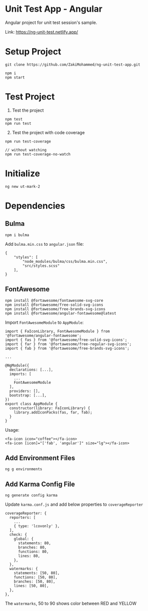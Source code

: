# Unit Test App - Angular

Angular project for unit test session's sample.

Link: https://ng-unit-test.netlify.app/

# Setup Project
```
git clone https://github.com/ZakiMohammed/ng-unit-test-app.git

npm i
npm start
```

# Test Project

1. Test the project
```
npm test
npm run test
```

2. Test the project with code coverage
```
npm run test-coverage

// without watching
npm run test-coverage-no-watch
```

# Initialize
```
ng new ut-mark-2
```

# Dependencies

## Bulma
```
npm i bulma
```

Add `bulma.min.css` to `angular.json` file:
```
{
    "styles": [
        "node_modules/bulma/css/bulma.min.css",
        "src/styles.scss"
    ],
}
```

## FontAwesome
```
npm install @fortawesome/fontawesome-svg-core
npm install @fortawesome/free-solid-svg-icons
npm install @fortawesome/free-brands-svg-icons
npm install @fortawesome/angular-fontawesome@latest
```

Import `FontAwesomeModule` to `AppModule`:
```
import { FaIconLibrary, FontAwesomeModule } from '@fortawesome/angular-fontawesome';
import { fas } from '@fortawesome/free-solid-svg-icons';
import { far } from '@fortawesome/free-regular-svg-icons';
import { fab } from '@fortawesome/free-brands-svg-icons';

...

@NgModule({
  declarations: [...],
  imports: [
    ...
    FontAwesomeModule
  ],
  providers: [],
  bootstrap: [...],
})
export class AppModule {
  constructor(library: FaIconLibrary) {
    library.addIconPacks(fas, far, fab);
  }
}

```

Usage:
```
<fa-icon icon="coffee"></fa-icon>
<fa-icon [icon]="['fab', 'angular']" size="lg"></fa-icon>
```

## Add Environment Files
```
ng g environments
```

## Add Karma Config File
```
ng generate config karma
```

Update `karma.conf.js` and add below properties to `coverageReporter`
```
coverageReporter: {
  reporters: [
    ...
    { type: 'lcovonly' },
  ],
  check: {
    global: {
      statements: 80,
      branches: 80,
      functions: 80,
      lines: 80,
    },
  },
  watermarks: {
    statements: [50, 80],
    functions: [50, 80],
    branches: [50, 80],
    lines: [50, 80],
  },
},
```
The `watermarks`, 50 to 90 shows color between RED and YELLOW